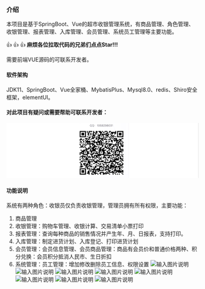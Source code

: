 ### 介绍
本项目是基于SpringBoot、Vue的超市收银管理系统，有商品管理、角色管理、收银管理、报表管理、入库管理、会员管理、系统员工管理等主要功能。

  :thumbsup:  :thumbsup:  :thumbsup: **麻烦各位拉取代码的兄弟们点点Star!!!** 

需要前端VUE源码的可联系开发者。

#### 软件架构
JDK11、SpringBoot、Vue全家桶、MybatisPlus、Mysql8.0、redis、Shiro安全框架，elementUI。

#### 对此项目有疑问或需要帮助可联系开发者：
![输入图片说明](src/main/java/com/spm/common/utils/22.png)

#### 功能说明

系统有两种角色：收银员仅负责收银管理，管理员拥有所有权限，主要功能：
1. 商品管理
2. 收银管理：购物车管理、收银计算、交易清单小票打印
3. 报表管理：查询每种商品的销售情况并产生年、月、日报表，支持打印。
4. 入库管理：制定进货计划、入库登记、打印进货计划
5. 会员管理：会员信息管理、会员商品管理：商品有会员价和普通价格两种、积分兑换：会员积分抵消人民市、生日折扣
5. 系统管理：员工管理：增加修改删除员工信息、权限设置
![输入图片说明](https://images.gitee.com/uploads/images/2022/0220/170917_845d5d9f_5465839.png "1.png")
![输入图片说明](https://images.gitee.com/uploads/images/2022/0220/170906_58935d69_5465839.png "2.png")
![输入图片说明](https://images.gitee.com/uploads/images/2022/0220/170926_f72ec365_5465839.png "3.png")
![输入图片说明](https://images.gitee.com/uploads/images/2022/0220/170958_fc68251a_5465839.png "4.png")
![输入图片说明](https://images.gitee.com/uploads/images/2022/0220/171005_43b75a5e_5465839.png "5.png")
![输入图片说明](https://images.gitee.com/uploads/images/2022/0220/171013_ef6f0b42_5465839.png "6.png")
![输入图片说明](https://images.gitee.com/uploads/images/2022/0220/171021_f7bc35fa_5465839.png "7.png")
![输入图片说明](https://images.gitee.com/uploads/images/2022/0220/171029_fd3c0b93_5465839.png "8.png")